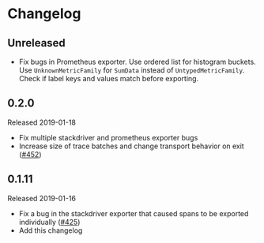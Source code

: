 # Changelog

## Unreleased

- Fix bugs in Prometheus exporter. Use ordered list for histogram buckets.
  Use `UnknownMetricFamily` for `SumData` instead of `UntypedMetricFamily`.
  Check if label keys and values match before exporting.

## 0.2.0
Released 2019-01-18

- Fix multiple stackdriver and prometheus exporter bugs
- Increase size of trace batches and change transport behavior on exit
  ([#452](https://github.com/census-instrumentation/opencensus-python/pull/452))

## 0.1.11
Released 2019-01-16

- Fix a bug in the stackdriver exporter that caused spans to be exported
  individually
  ([#425](https://github.com/census-instrumentation/opencensus-python/pull/425))
- Add this changelog
